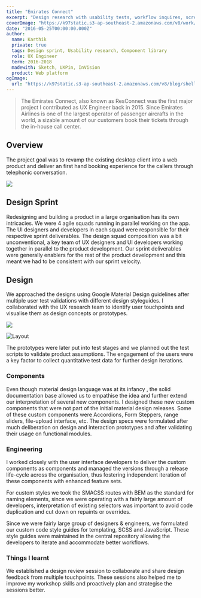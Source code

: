```yaml
---
title: "Emirates Connect"
excerpt: "Design research with usability tests, workflow inquires, screen designs and component development"
coverImage: "https://k97static.s3-ap-southeast-2.amazonaws.com/v8/work/cover/ek.png"
date: "2016-05-25T00:00:00.000Z"
author:
  name: Karthik
  private: true
  tags: Design sprint, Usability research, Component library
  role: UX Engineer
  term: 2016-2018
  madewith: Sketch, UXPin, InVision
  product: Web platform
ogImage:
  url: "https://k97static.s3-ap-southeast-2.amazonaws.com/v8/blog/shell-grunt/cover.png"
---
```


> The Emirates Connect, also known as ResConnect was the first major project I contributed as UX Engineer back in 2015. Since Emirates Airlines is one of the largest operator of passenger aircrafts in the world, a sizable amount of our customers book their tickets through the in-house call center.

## Overview

The project goal was to revamp the existing desktop client into a web product and deliver an first hand booking experience for the callers through telephonic conversation.

![](https://s3-ap-southeast-2.amazonaws.com/k97static/project-snaps/ssui-2-search.png)

## Design Sprint

Redesigning and building a product in a large organisation has its own intricacies. We were 4 agile squads running in parallel working on the app. The UI designers and developers in each squad were responsible for their respective sprint deliverables. The design squad composition was a bit unconventional, a key team of UX designers and UI developers working together in parallel to the product development. Our sprint deliverables were generally enablers for the rest of the product development and this meant we had to be consistent with our sprint velocity.

## Design

We approached the designs using Google Material Design guidelines after multiple user test validations with different design styleguides. I collaborated with the UX research team to identify user touchpoints and visualise them as design concepts or prototypes.

![](https://s3-ap-southeast-2.amazonaws.com/k97static/project-snaps/ssui-3-payments.png)

![Layout](https://s3-ap-southeast-2.amazonaws.com/k97static/project-snaps/ssui-4-xray-components.png)

The prototypes were later put into test stages and we planned out the test scripts to validate product assumptions. The engagement of the users were a key factor to collect quantitative test data for further design iterations.

### Components

Even though material design language was at its infancy , the solid documentation base allowed us to empathise the idea and further extend our interpretation of several new components. I designed these new custom components that were not part of the initial material design releases. Some of these custom components were Accordions, Form Steppers, range sliders, file-upload interface, etc. The design specs were formulated after much deliberation on design and interaction prototypes and after validating their usage on functional modules.

### Engineering

I worked closely with the user interface developers to deliver the custom components as components and managed the versions through a release life-cycle across the organisation, thus fostering independent iteration of these components with enhanced feature sets.

For custom styles we took the SMACSS routes with BEM as the standard for naming elements, since we were operating with a fairly large amount of developers, interpretation of existing selectors was important to avoid code duplication and cut down on repaints or overrides.

Since we were fairly large group of designers & engineers, we formulated our custom code style guides for templating, SCSS and JavaScript. These style guides were maintained in the central repository allowing the developers to iterate and accommodate better workflows.

### Things I learnt

We established a design review session to collaborate and share design feedback from multiple touchpoints. These sessions also helped me to improve my workshop skills and proactively plan and strategise the sessions better.
